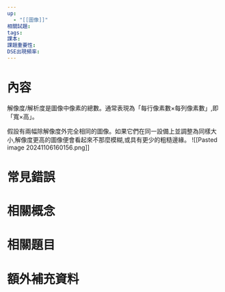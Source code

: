 ```yaml
---
up:
  - "[[圖像]]"
相關試題: 
tags: 
課本: 
課題重要性: 
DSE出現頻率:
---
```

# 內容

解像度/解析度是圖像中像素的總數。通常表現為「每行像素數×每列像素數」,即「寬×高」。

假設有兩幅除解像度外完全相同的圖像。如果它們在同一設備上並調整為同樣大小,解像度更高的圖像便會看起來不那麼模糊,或具有更少的粗糙邊緣。
![[Pasted image 20241106160156.png]]

# 常見錯誤
# 相關概念

# 相關題目
# 額外補充資料